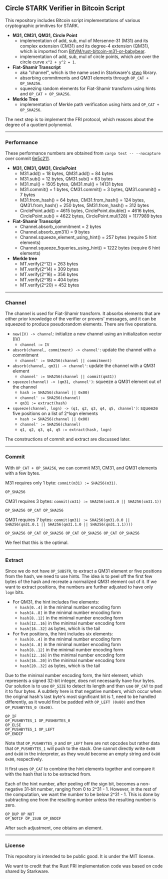 ## Circle STARK Verifier in Bitcoin Script

This repository includes Bitcoin script implementations of various cryptographic primitives for STARK.

- **M31, CM31, QM31, Circle Point** 
  * implementation of add, sub, mul of Mersenne-31 (M31) and its complex extension (CM31) and its degree-4 extension (QM31), 
    which is imported from [BitVM/rust-bitcoin-m31-or-babybear](https://github.com/BitVM/rust-bitcoin-m31-or-babybear).
  * implementation of add, sub, mul of circle points, which are over the circle curve `x^2 + y^2 = 1`.
- **Fiat-Shamir Transcript**
  * aka "channel", which is the name used in Starkware's [stwo](https://github.com/starkware-libs/stwo) library.
  * absorbing commitments and QM31 elements through `OP_CAT + OP_SHA256`.
  * squeezing random elements for Fiat-Shamir transform using hints and `OP_CAT + OP_SHA256`.
- **Merkle Tree**
  * implementation of Merkle path verification using hints and `OP_CAT + OP_SHA256`.

The next step is to implement the FRI protocol, which reasons about the degree of a quotient polynomial.

---

### Performance

These performance numbers are obtained from `cargo test -- --nocapture` over commit [6e5c211](https://github.com/Bitcoin-Wildlife-Sanctuary/bitcoin-circle-stark/commit/6e5c211fb755428ab3492eac2e0dcd39c99482d6).

- **M31, CM31, QM31, CirclePoint**
  * M31.add() = 18 bytes, QM31.add() = 84 bytes
  * M31.sub() = 12 bytes, QM31.sub() = 63 bytes
  * M31.mul() = 1505 bytes, QM31.mul() = 14131 bytes
  * M31.commit() = 1 bytes, CM31.commit() = 3 bytes, QM31.commit() = 7 bytes
  * M31.from_hash() = 64 bytes, CM31.from_hash() = 124 bytes, QM31.from_hash() = 250 bytes, 5M31.from_hash() = 312 bytes
  * CirclePoint.add() = 4615 bytes, CirclePoint.double() = 4616 bytes, CirclePoint.sub() = 4622 bytes, CirclePoint.mul(128) = 1177989 bytes
- **Fiat-Shamir Transcript**
  * Channel.absorb_commitment = 2 bytes
  * Channel.absorb_qm31() = 9 bytes
  * Channel.squeeze_element_using_hint() = 257 bytes (require 5 hint elements)
  * Channel.squeeze_5queries_using_hint() = 1222 bytes (require 6 hint elements)
- **Merkle tree**
  * MT.verify(2^12) = 263 bytes
  * MT.verify(2^14) = 309 bytes
  * MT.verify(2^16) = 356 bytes
  * MT.verify(2^18) = 404 bytes
  * MT.verify(2^20) = 452 bytes

---

### Channel

The channel is used for Fiat-Shamir transform. It absorbs elements that are either prior knowledge of the verifier or provers' 
messages, and it can be squeezed to produce pseudorandom elements. There are five operations.

- `new(IV) -> channel`: initialize a new channel using an initialization vector (IV)
  * `channel := IV`
- `absorb(channel, commitment) -> channel'`: update the channel with a commitment
  * `channel' := SHA256(channel || commitment)`
- `absorb(channel, qm31) -> channel'`: update the channel with a QM31 element
  * `channel' := SHA256(channel || commit(qm31))`
- `squeeze(channel) -> (qm31, channel')`: squeeze a QM31 element out of the channel
  * `hash := SHA256(channel || 0x00)`
  * `channel' := SHA256(channel)`
  * `qm31 := extract(hash)`
- `squeeze(channel, logn) -> (q1, q2, q3, q4, q5, channel')`: squeeze five positions on a list of 2^logn elements
  * `hash := SHA256(channel || 0x00)`
  * `channel' := SHA256(channel)`
  * `q1, q2, q3, q4, q5 := extract(hash, logn)`

The constructions of commit and extract are discussed later.

---

### Commit

With `OP_CAT + OP_SHA256`, we can commit M31, CM31, and QM31 elements with a few bytes.

M31 requires only 1 byte: `commit(m31) := SHA256(m31)`.
```
OP_SHA256
```

CM31 requires 3 bytes: `commit(cm31) := SHA256(cm31.0 || SHA256(cm31.1)) `
```
OP_SHA256 OP_CAT OP_SHA256
```

QM31 requires 7 bytes: `commit(qm31) := SHA256(qm31.0.0 || SHA256(qm31.0.1 || SHA256(qm31.1.0 || SHA256(qm31.1.1))))`
```
OP_SHA256 OP_CAT OP_SHA256 OP_CAT OP_SHA256 OP_CAT OP_SHA256
```

We feel that this is the optimal.

---

### Extract

Since we do not have `OP_SUBSTR`, to extract a QM31 element or five positions from the hash, we need to use hints. The 
idea is to peel off the first few bytes of the hash and recreate a normalized QM31 element out of it. If we want to extract 
positions, the numbers are further adjusted to have only `logn` bits.

- For QM31, the hint includes five elements: 
  * `hash[0..4]` in the minimal number encoding form
  * `hash[4..8]` in the minimal number encoding form
  * `hash[8..12]` in the minimal number encoding form
  * `hash[12..16]` in the minimal number encoding form
  * `hash[16..32]` as bytes, which is the tail
- For five positions, the hint includes six elements:
  * `hash[0..4]` in the minimal number encoding form
  * `hash[4..8]` in the minimal number encoding form
  * `hash[8..12]` in the minimal number encoding form
  * `hash[12..16]` in the minimal number encoding form
  * `hash[16..20]` in the minimal number encoding form
  * `hash[20..32]` as bytes, which is the tail

Due to the minimal number encoding form, the hint element, which represents a signed 32-bit integer, does not necessarily 
have four bytes. Our solution is to use `OP_SIZE` to detect its length and then use `OP_CAT` to pad it to four bytes. 
A subtlety here is that negative numbers, which occur when the original hash's last byte's most significant bit is 1, 
need to be handled differently, as it would first be padded with `OP_LEFT (0x80)` and then `OP_PUSHBYTES_0 (0x00)`.

```
OP_IF
OP_PUSHBYTES_1 OP_PUSHBYTES_0
OP_ELSE
OP_PUSHBYTES_1 OP_LEFT
OP_ENDIF
```

Note that `OP_PUSHBYTES_0` and `OP_LEFT` here are not opcodes but rather data that `OP_PUSHBYTES_1` will push to the stack. 
One cannot directly write `0x00` and `0x80` in the interpreter, as they would become an empty string and `0x80 0x00`, 
respectively. 

It first uses `OP_CAT` to combine the hint elements together and compare it with the hash that is to be extracted from. 

Each of the hint number, after peeling off the sign bit, becomes a non-negative 31-bit number, ranging from 0 to 2^31 - 1. 
However, in the rest of the computation, we want the number to be below 2^31 - 1. This is done by subtracting one from the 
resulting number unless the resulting number is zero.
```
OP_DUP OP_NOT 
OP_NOTIF OP_1SUB OP_ENDIF
```

After such adjustment, one obtains an element. 

---

### License

This repository is intended to be public good. It is under the MIT license. 

We want to credit that the Rust FRI implementation code was based on code shared by Starkware. 